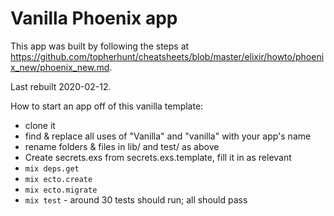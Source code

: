 # Vanilla Phoenix app

This app was built by following the steps at https://github.com/topherhunt/cheatsheets/blob/master/elixir/howto/phoenix_new/phoenix_new.md.

Last rebuilt 2020-02-12.

How to start an app off of this vanilla template:

  * clone it
  * find & replace all uses of "Vanilla" and "vanilla" with your app's name
  * rename folders & files in lib/ and test/ as above
  * Create secrets.exs from secrets.exs.template, fill it in as relevant
  * `mix deps.get`
  * `mix ecto.create`
  * `mix ecto.migrate`
  * `mix test` - around 30 tests should run; all should pass
